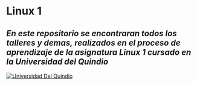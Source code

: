 # Linux 1
## _En este repositorio se encontraran todos los talleres y demas, realizados en el proceso de aprendizaje de la asignatura Linux 1 cursado en la Universidad del Quindio_

[![Universidad Del Quindio](https://www.uniquindio.edu.co/estudiantes/info/uniquindio/media/bloque9.png)](https://www.uniquindio.edu.co/)

[Universidad del Quindio]: <https://www.uniquindio.edu.co/>
